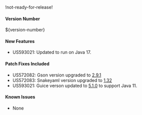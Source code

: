 !not-ready-for-release!

#### Version Number
${version-number}

#### New Features
- US593021: Updated to run on Java 17.

#### Patch Fixes Included
- US572082: Gson version upgraded to [2.9.1](https://github.com/google/gson/releases/tag/gson-parent-2.9.1)
- US572083: Snakeyaml version upgraded to [1.32](https://bitbucket.org/snakeyaml/snakeyaml/wiki/Changes)
- US593021: Guice verson updated to [5.1.0](https://github.com/google/guice/releases/tag/5.1.0) to support Java 11.

#### Known Issues
- None
